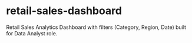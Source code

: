 # retail-sales-dashboard
Retail Sales Analytics Dashboard with filters (Category, Region, Date) built for Data Analyst role.
